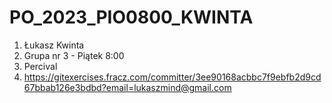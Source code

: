 # PO_2023_PIO0800_KWINTA

1. Łukasz Kwinta
2. Grupa nr 3 - Piątek 8:00
3. Percival
4. https://gitexercises.fracz.com/committer/3ee90168acbbc7f9ebfb2d9cd67bbab126e3bdbd?email=lukaszmind@gmail.com
